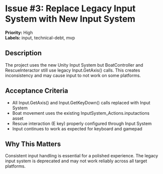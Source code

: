 # Issue #3: Replace Legacy Input System with New Input System

**Priority:** High  
**Labels:** input, technical-debt, mvp

## Description
The project uses the new Unity Input System but BoatController and RescueInteractor still use legacy Input.GetAxis() calls. This creates inconsistency and may cause input to not work on some platforms.

## Acceptance Criteria
- All Input.GetAxis() and Input.GetKeyDown() calls replaced with Input System
- Boat movement uses the existing InputSystem_Actions.inputactions asset
- Rescue interaction (E key) properly configured through Input System
- Input continues to work as expected for keyboard and gamepad

## Why This Matters
Consistent input handling is essential for a polished experience. The legacy input system is deprecated and may not work reliably across all target platforms.